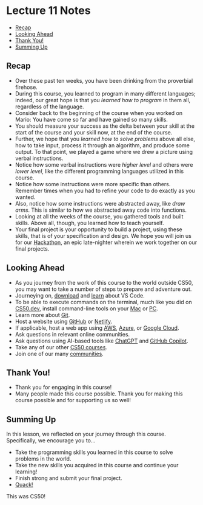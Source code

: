 # Lecture 11 Notes

* [Recap](#recap)
* [Looking Ahead](#looking-ahead)
* [Thank You!](#thank-you)
* [Summing Up](#summing-up)

## Recap

* Over these past ten weeks, you have been drinking from the proverbial firehose.
* During this course, you learned to program in many different languages; indeed, our great hope is that you *learned how to program* in them all, regardless of the language.
* Consider back to the beginning of the course when you worked on Mario: You have come so far and have gained so many skills.
* You should measure your success as the delta between your skill at the start of the course and your skill now, at the end of the course.
* Further, we hope that you *learned how to solve problems* above all else, how to take input, process it through an algorithm, and produce some output. To that point, we played a game where we drew a picture using verbal instructions.
* Notice how some verbal instructions were *higher level* and others were *lower level*, like the different programming languages utilized in this course.
* Notice how some instructions were more specific than others. Remember times when you had to refine your code to do exactly as you wanted.
* Also, notice how some instructions were abstracted away, like *draw arms*. This is similar to how we abstracted away code into functions.
* Looking at all the weeks of the course, you gathered tools and built skills. Above all, though, you learned how to teach yourself.
* Your final project is your opportunity to build a project, using these skills, that is of your specification and design. We hope you will join us for our [Hackathon](.../module-extras.html), an epic late-nighter wherein we work together on our final projects.

## Looking Ahead

* As you journey from the work of this course to the world outside CS50, you may want to take a number of steps to prepare and adventure out.
* Journeying on, [download](https://code.visualstudio.com/) and [learn](https://cs50.readthedocs.io/cs50.dev/) about VS Code.
* To be able to execute commands on the terminal, much like you did on [CS50.dev](https://cs50.dev), install command-line tools on your [Mac](https://developer.apple.com/xcode/) or [PC](https://learn.microsoft.com/en-us/windows/wsl/about).
* Learn more about [Git](https://youtu.be/MJUJ4wbFm_A).
* Host a website using [GitHub](https://pages.github.com/) or [Netlify](https://www.netlify.com/).
* If applicable, host a web app using [AWS](https://aws.amazon.com/education/awseducate/), [Azure](https://azure.microsoft.com/en-us/free/students/), or [Google Cloud](https://cloud.google.com/edu/students).
* Ask questions in relevant online communities.
* Ask questions using AI-based tools like [ChatGPT](https://chat.openai.com/) and [GitHub Copilot](https://github.com/features/copilot).
* Take any of our other [CS50 courses](https://cs50.harvard.edu/x/courses/).
* Join one of our many [communities](https://cs50.harvard.edu/communities).

## Thank You!

* Thank you for engaging in this course!
* Many people made this course possible. Thank you for making this course possible and for supporting us so well!

## Summing Up

In this lesson, we reflected on your journey through this course. Specifically, we encourage you to…

* Take the programming skills you learned in this course to solve problems in the world.
* Take the new skills you acquired in this course and continue your learning!
* Finish strong and submit your final project.
* [Quack!](https://youtu.be/DLzxrzFCyOs?si=PC0oK7Pv_NkO4FmX)

This was CS50!